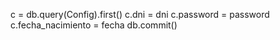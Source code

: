 c = db.query(Config).first()
c.dni = dni
c.password = password
c.fecha_nacimiento = fecha
db.commit()

